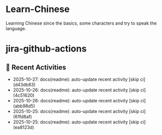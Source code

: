# Learn-Chinese
Learning Chinese since the basics, some characters and try to speak the language.

# jira-github-actions
## 📌 Recent Activities
<!--START_SECTION:activity-->
- 2025-10-27: docs(readme): auto-update recent activity [skip ci] (d43db83)
- 2025-10-26: docs(readme): auto-update recent activity [skip ci] (4c51620)
- 2025-10-26: docs(readme): auto-update recent activity [skip ci] (abb98d5)
- 2025-10-25: docs(readme): auto-update recent activity [skip ci] (61fd8af)
- 2025-10-25: docs(readme): auto-update recent activity [skip ci] (ea8123d)
<!--END_SECTION:activity-->
